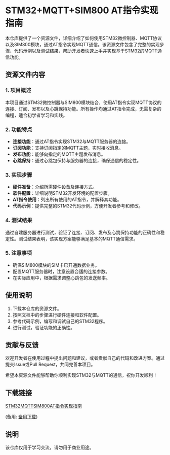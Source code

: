 # STM32+MQTT+SIM800 AT指令实现指南

本仓库提供了一个资源文件，详细介绍了如何使用STM32微控制器、MQTT协议以及SIM800模块，通过AT指令实现MQTT通信。该资源文件包含了完整的实现步骤、代码示例以及测试结果，帮助开发者快速上手并实现基于STM32的MQTT通信功能。

## 资源文件内容

### 1. 项目概述
本项目通过STM32微控制器与SIM800模块结合，使用AT指令实现MQTT协议的连接、订阅、发布以及心跳保持功能。所有操作均通过AT指令完成，无需复杂的编程，适合初学者学习和实践。

### 2. 功能特点
- **连接功能**：通过AT指令实现STM32与MQTT服务器的连接。
- **订阅功能**：支持订阅指定的MQTT主题，实时接收消息。
- **发布功能**：能够向指定的MQTT主题发布消息。
- **心跳保持**：通过心跳包保持与服务器的连接，确保通信的稳定性。

### 3. 实现步骤
- **硬件准备**：介绍所需硬件设备及连接方式。
- **软件配置**：详细说明STM32开发环境的配置步骤。
- **AT指令使用**：列出所有使用的AT指令，并解释其功能。
- **代码示例**：提供完整的STM32代码示例，方便开发者参考和修改。

### 4. 测试结果
通过自建服务器进行测试，验证了连接、订阅、发布及心跳保持功能的正确性和稳定性。测试结果表明，该实现方案能够满足基本的MQTT通信需求。

### 5. 注意事项
- 确保SIM800模块的SIM卡已开通数据业务。
- 配置MQTT服务器时，注意设置合适的连接参数。
- 在实际应用中，根据需求调整心跳包的发送频率。

## 使用说明
1. 下载本仓库的资源文件。
2. 按照文档中的步骤进行硬件连接和软件配置。
3. 参考代码示例，编写和调试自己的STM32程序。
4. 进行测试，验证功能的正确性。

## 贡献与反馈
欢迎开发者在使用过程中提出问题和建议，或者贡献自己的代码和改进方案。通过提交Issue或Pull Request，共同完善本项目。

希望本资源文件能够帮助你顺利实现STM32与MQTT的通信，祝你开发顺利！

## 下载链接
[STM32MQTTSIM800AT指令实现指南](https://pan.quark.cn/s/abe5e23a34e1) 

(备用: [备用下载](https://pan.baidu.com/s/1uqFUh3zVk6Jny3drkwYL_w?pwd=1234))

## 说明

该仓库仅用于学习交流，请勿用于商业用途。
